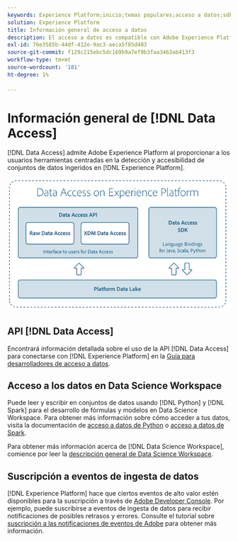 ```yaml
---
keywords: Experience Platform;inicio;temas populares;acceso a datos;sdk de python;spark sdk;api de acceso a datos
solution: Experience Platform
title: Información general de acceso a datos
description: El acceso a datos es compatible con Adobe Experience Platform al proporcionar a los usuarios herramientas centradas en la detección y accesibilidad de conjuntos de datos de Experience Platform ingeridos.
exl-id: 76e3585b-44df-412e-9ac3-aeca5f85d403
source-git-commit: f129c215ebc5dc169b9a7ef9b3faa3463ab413f3
workflow-type: tm+mt
source-wordcount: '181'
ht-degree: 1%

---
```


# Información general de [!DNL Data Access]

[!DNL Data Access] admite Adobe Experience Platform al proporcionar a los usuarios herramientas centradas en la detección y accesibilidad de conjuntos de datos ingeridos en [!DNL Experience Platform].

![Acceso a datos en Experience Platform](images/Data_Access_Experience_Platform.png)

## API [!DNL Data Access]

Encontrará información detallada sobre el uso de la API [!DNL Data Access] para conectarse con [!DNL Experience Platform] en la [Guía para desarrolladores de acceso a datos](api.md).

## Acceso a los datos en Data Science Workspace

Puede leer y escribir en conjuntos de datos usando [!DNL Python] y [!DNL Spark] para el desarrollo de fórmulas y modelos en Data Science Workspace. Para obtener más información sobre cómo acceder a tus datos, visita la documentación de [acceso a datos de Python](../data-science-workspace/authoring/python.md) o [acceso a datos de Spark](../data-science-workspace/authoring/spark.md).

Para obtener más información acerca de [!DNL Data Science Workspace], comience por leer la [descripción general de Data Science Workspace](../data-science-workspace/home.md).

## Suscripción a eventos de ingesta de datos

[!DNL Experience Platform] hace que ciertos eventos de alto valor estén disponibles para la suscripción a través de [Adobe Developer Console](https://www.adobe.com/go/devs_console_ui). Por ejemplo, puede suscribirse a eventos de ingesta de datos para recibir notificaciones de posibles retrasos y errores. Consulte el tutorial sobre [suscripción a las notificaciones de eventos de Adobe](../observability/alerts/subscribe.md) para obtener más información.
